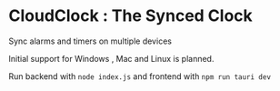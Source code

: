 # CloudClock : The Synced Clock
Sync alarms and timers on multiple devices

Initial support for Windows , Mac and Linux is planned.

Run backend with
`node index.js`
and frontend with 
`npm run tauri dev`
